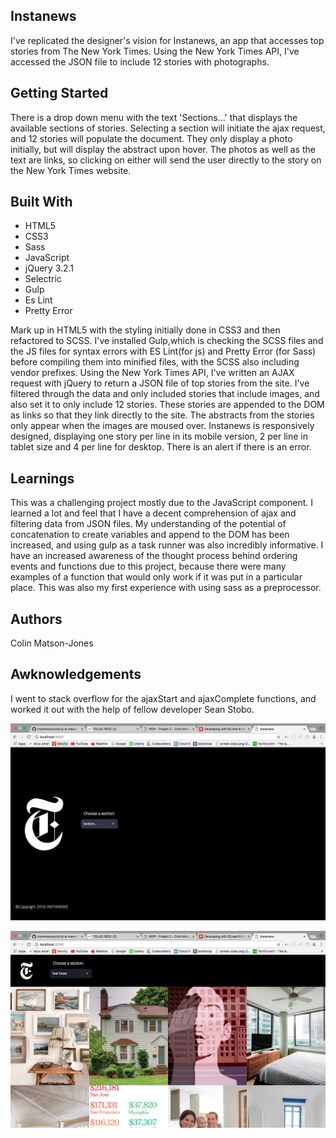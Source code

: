 ## Instanews

I've replicated the designer's vision for Instanews, an app that accesses top stories from The New York Times. Using the New York Times API, I've accessed the JSON file to include 12 stories with photographs.

## Getting Started

There is a drop down menu with the text 'Sections...' that displays the available sections of stories. Selecting a section will initiate the ajax request, and 12 stories will populate the document. They only display a photo initially, but will display the abstract upon hover. The photos as well as the text are links, so clicking on either will send the user directly to the story on the New York Times website.

## Built With

* HTML5
* CSS3
* Sass
* JavaScript
* jQuery 3.2.1
* Selectric
* Gulp
* Es Lint
* Pretty Error

Mark up in HTML5 with the styling initially done in CSS3 and then refactored to SCSS. I've installed Gulp,which is checking the SCSS files and the JS files for syntax errors with ES Lint(for js) and Pretty Error (for Sass) before compiling them into minified files, with the SCSS also including vendor prefixes. Using the New York Times API, I've written an AJAX request with jQuery to return a JSON file of top stories from the site. I've filtered through the data and only included stories that include images, and also set it to only include 12 stories. These stories are appended to the DOM as links so that they link directly to the site. The abstracts from the stories only appear when the images are moused over. Instanews is responsively designed, displaying one story per line in its mobile version, 2 per line in tablet size and 4 per line for desktop. There is an alert if there is an error.

## Learnings
This was a challenging project mostly due to the JavaScript component. I learned a lot and feel that I have a decent comprehension of ajax and filtering data from JSON files. My understanding of the potential of concatenation to create variables and append to the DOM has been increased, and using gulp as a task runner was also incredibly informative. I have an increased awareness of the thought process behind ordering events and functions due to this project, because there were many examples of a function that would only work if it was put in a particular place. This was also my first experience with using sass as a preprocessor.


## Authors

Colin Matson-Jones

## Awknowledgements

I went to stack overflow for the ajaxStart and ajaxComplete functions, and worked it out with the help of fellow developer Sean Stobo.

![Screen Shot](assets/images/instanews-home.png?raw=true "Instanews Home")

![Screen Shot](assets/images/instanews-stories.png?raw=true "Instanews Stories")
